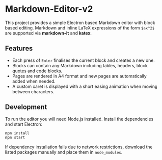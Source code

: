# Markdown-Editor-v2

This project provides a simple Electron based Markdown editor with block based editing. Markdown and inline LaTeX expressions of the form `$ax^2$` are supported via **markdown-it** and **katex**.

## Features
- Each press of `Enter` finalises the current block and creates a new one.
- Blocks can contain any Markdown including tables, headers, block quotes and code blocks.
- Pages are rendered in A4 format and new pages are automatically added when needed.
- A custom caret is displayed with a short easing animation when moving between characters.

## Development
To run the editor you will need Node.js installed. Install the dependencies and start Electron:

```bash
npm install
npm start
```

If dependency installation fails due to network restrictions, download the listed packages manually and place them in `node_modules`.
